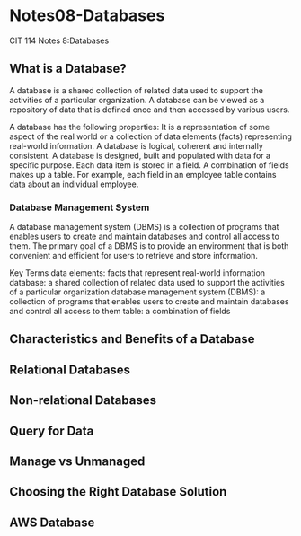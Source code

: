 # Notes08-Databases
CIT 114 Notes 8:Databases


## What is a Database?
A database is a shared collection of related data used to support the activities of a particular organization. A database can be viewed as a repository of data that is defined once and then accessed by various users.

A database has the following properties:
It is a representation of some aspect of the real world or a collection of data elements (facts) representing real-world information.
A database is logical, coherent and internally consistent.
A database is designed, built and populated with data for a specific purpose.
Each data item is stored in a field.
A combination of fields makes up a table. For example, each field in an employee table contains data about an individual employee.

### Database Management System
A database management system (DBMS) is a collection of programs that enables users to create and maintain databases and control all access to them. The primary goal of a DBMS is to provide an environment that is both convenient and efficient for users to retrieve and store information.

Key Terms
data elements: facts that represent real-world information
database: a shared collection of related data used to support the activities of a particular organization
database management system (DBMS): a collection of programs that enables users to create and maintain databases and control all access to them
table: a combination of fields

## Characteristics and Benefits of a Database

## Relational Databases

## Non-relational Databases

## Query for Data

## Manage vs Unmanaged

## Choosing the Right Database Solution

## AWS Database

